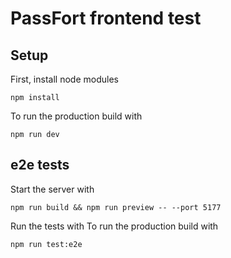 # PassFort frontend test

## Setup
First, install node modules
```shell
npm install
```


To run the production build with
```shell
npm run dev
```

## e2e tests
Start the server with
```shell
npm run build && npm run preview -- --port 5177
```

Run the tests with 
To run the production build with
```shell
npm run test:e2e
```
